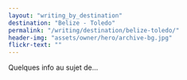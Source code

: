 ```yaml
---
layout: "writing_by_destination"
destination: "Belize - Toledo"
permalink: "/writing/destination/belize-toledo/"
header-img: "assets/owner/hero/archive-bg.jpg"
flickr-text: ""
---
```


Quelques info au sujet de...
